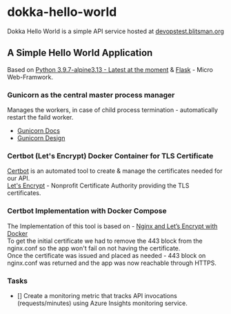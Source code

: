 # dokka-hello-world
Dokka Hello World is a simple API service hosted at  [devopstest.blitsman.org](https://devopstest.blitsman.org/)

## A Simple Hello World Application
Based on [Python 3.9.7-alpine3.13 - Latest at the moment](https://hub.docker.com/_/python?tab=description&page=1&ordering=last_updated) & [Flask](https://flask.palletsprojects.com/en/2.0.x/) - Micro Web-Framwork.

### Gunicorn as the central master process manager
Manages the workers, in case of child process termination - automatically restart the faild worker.<br/>
- [Gunicorn Docs](https://gunicorn.org/#docs)
- [Gunicorn Design](https://docs.gunicorn.org/en/latest/design.html)

### Certbot (Let's Encrypt) Docker Container for TLS Certificate
[Certbot](https://certbot.eff.org/) is an automated tool to create & manage the certificates needed for our API.<br/>
[Let's Encrypt](https://letsencrypt.org/) - Nonprofit Certificate Authority providing the TLS certificates.

### Certbot Implementation with Docker Compose
The Implementation of this tool is based on - [Nginx and Let’s Encrypt with Docker](https://pentacent.medium.com/nginx-and-lets-encrypt-with-docker-in-less-than-5-minutes-b4b8a60d3a71)<br/>
To get the initial certificate we had to remove the 443 block from the nginx.conf so the app won't fail on not having the certificate.<br/>
Once the certificate was issued and placed as needed - 443 block on nginx.conf was returned and the app was now reachable through HTTPS.

### Tasks
- [] Create a monitoring metric that tracks API invocations (requests/minutes) using Azure Insights monitoring service.


